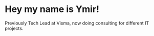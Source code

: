 <h1>Hey my name is Ymir!</h1>

Previously Tech Lead at Visma, now doing consulting for different IT projects.
